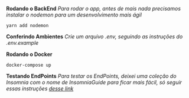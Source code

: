 **Rodando o BackEnd**
*Para rodar o app, antes de mais nada precisamos instalar o nodemon para um desenvolvimento mais ágil*
```
yarn add nodemon
```
**Conferindo Ambientes**
*Crie um arquivo .env, seguindo as instruções do .env.example*

**Rodando o Docker**
```
docker-compose up
```

**Testando EndPoints**
*Para testar os EndPoints, deixei uma coleção do Insomnia com o nome de InsomniaGuide para ficar mais fácil, só seguir essas instruções [desse link](https://docs.insomnia.rest/insomnia/import-export-data)*